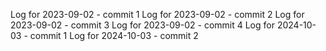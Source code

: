 Log for 2023-09-02 - commit 1
Log for 2023-09-02 - commit 2
Log for 2023-09-02 - commit 3
Log for 2023-09-02 - commit 4
Log for 2024-10-03 - commit 1
Log for 2024-10-03 - commit 2
